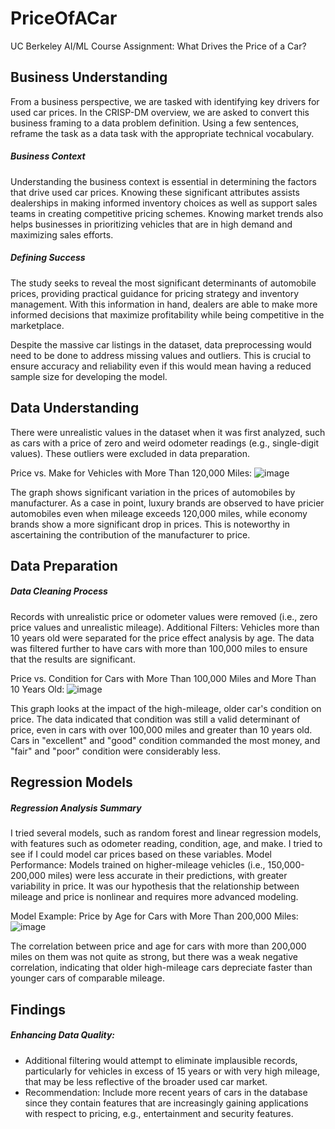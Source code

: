# PriceOfACar
UC Berkeley AI/ML Course Assignment: What Drives the Price of a Car?

## Business Understanding

From a business perspective, we are tasked with identifying key drivers for used car prices.  In the CRISP-DM overview, we are asked to convert this business framing to a data problem definition.  Using a few sentences, reframe the task as a data task with the appropriate technical vocabulary. 

##### Business Context

Understanding the business context is essential in determining the factors that drive used car prices. Knowing these significant attributes assists dealerships in making informed inventory choices as well as support sales teams in creating competitive pricing schemes. Knowing market trends also helps businesses in prioritizing vehicles that are in high demand and maximizing sales efforts. 

##### Defining Success

The study seeks to reveal the most significant determinants of automobile prices, providing practical guidance for pricing strategy and inventory management. With this information in hand, dealers are able to make more informed decisions that maximize profitability while being competitive in the marketplace.

Despite the massive car listings in the dataset, data preprocessing would need to be done to address missing values and outliers. This is crucial to ensure accuracy and reliability even if this would mean having a reduced sample size for developing the model.

## Data Understanding

There were unrealistic values in the dataset when it was first analyzed, such as cars with a price of zero and weird odometer readings (e.g., single-digit values). These outliers were excluded in data preparation.

Price vs. Make for Vehicles with More Than 120,000 Miles:
![image](https://github.com/user-attachments/assets/0be40b77-ae99-4531-89eb-d36008bbada5)

The graph shows significant variation in the prices of automobiles by manufacturer. As a case in point, luxury brands are observed to have pricier automobiles even when mileage exceeds 120,000 miles, while economy brands show a more significant drop in prices. This is noteworthy in ascertaining the contribution of the manufacturer to price.

## Data Preparation

##### Data Cleaning Process

Records with unrealistic price or odometer values were removed (i.e., zero price values and unrealistic mileage).
Additional Filters: Vehicles more than 10 years old were separated for the price effect analysis by age. The data was filtered further to have cars with more than 100,000 miles to ensure that the results are significant.

Price vs. Condition for Cars with More Than 100,000 Miles and More Than 10 Years Old:
![image](https://github.com/user-attachments/assets/a841011e-4857-49d8-a11e-fa1bdfdfdb53)

This graph looks at the impact of the high-mileage, older car's condition on price. The data indicated that condition was still a valid determinant of price, even in cars with over 100,000 miles and greater than 10 years old. Cars in "excellent" and "good" condition commanded the most money, and "fair" and "poor" condition were considerably less.

## Regression Models

##### Regression Analysis Summary

I tried several models, such as random forest and linear regression models, with features such as odometer reading, condition, age, and make. I tried to see if I could model car prices based on these variables.
Model Performance: Models trained on higher-mileage vehicles (i.e., 150,000-200,000 miles) were less accurate in their predictions, with greater variability in price. It was our hypothesis that the relationship between mileage and price is nonlinear and requires more advanced modeling.

Model Example: Price by Age for Cars with More Than 200,000 Miles:
![image](https://github.com/user-attachments/assets/2c8a8f08-91ad-47aa-b8a7-d29abd09dc49)

The correlation between price and age for cars with more than 200,000 miles on them was not quite as strong, but there was a weak negative correlation, indicating that older high-mileage cars depreciate faster than younger cars of comparable mileage.

## Findings

##### Enhancing Data Quality:
- Additional filtering would attempt to eliminate implausible records, particularly for vehicles in excess of 15 years or with very high mileage, that may be less reflective of the broader used car market.
- Recommendation: Include more recent years of cars in the database since they contain features that are increasingly gaining applications with respect to pricing, e.g., entertainment and security features.


